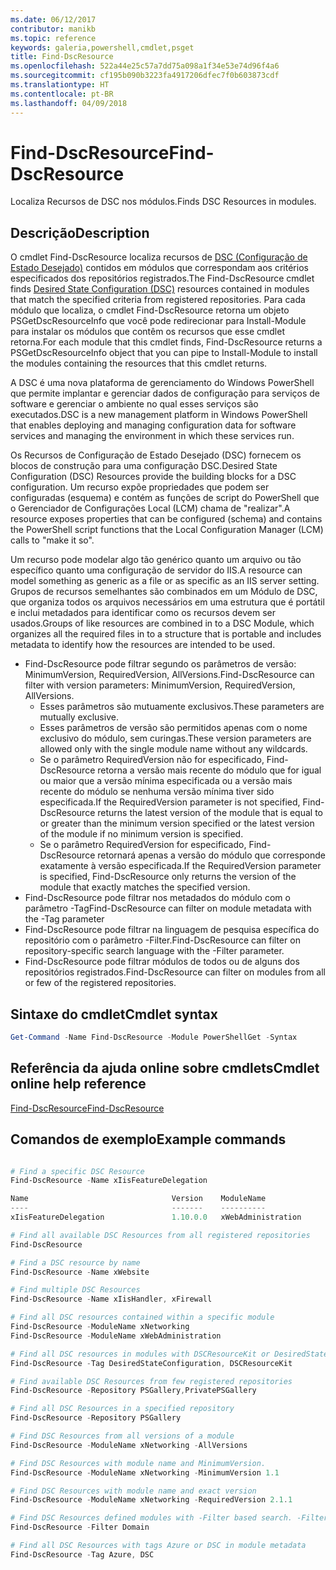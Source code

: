 ```yaml
---
ms.date: 06/12/2017
contributor: manikb
ms.topic: reference
keywords: galeria,powershell,cmdlet,psget
title: Find-DscResource
ms.openlocfilehash: 522a44e25c57a7dd75a098a1f34e53e74d96f4a6
ms.sourcegitcommit: cf195b090b3223fa4917206dfec7f0b603873cdf
ms.translationtype: HT
ms.contentlocale: pt-BR
ms.lasthandoff: 04/09/2018
---
```

# <a name="find-dscresource"></a><span data-ttu-id="eac82-103">Find-DscResource</span><span class="sxs-lookup"><span data-stu-id="eac82-103">Find-DscResource</span></span>

<span data-ttu-id="eac82-104">Localiza Recursos de DSC nos módulos.</span><span class="sxs-lookup"><span data-stu-id="eac82-104">Finds DSC Resources in modules.</span></span>

## <a name="description"></a><span data-ttu-id="eac82-105">Descrição</span><span class="sxs-lookup"><span data-stu-id="eac82-105">Description</span></span>

<span data-ttu-id="eac82-106">O cmdlet Find-DscResource localiza recursos de [DSC (Configuração de Estado Desejado)](https://msdn.microsoft.com/PowerShell/dsc/overview) contidos em módulos que correspondam aos critérios especificados dos repositórios registrados.</span><span class="sxs-lookup"><span data-stu-id="eac82-106">The Find-DscResource cmdlet finds [Desired State Configuration (DSC)](https://msdn.microsoft.com/PowerShell/dsc/overview) resources contained in modules that match the specified criteria from registered repositories.</span></span>
<span data-ttu-id="eac82-107">Para cada módulo que localiza, o cmdlet Find-DscResource retorna um objeto PSGetDscResourceInfo que você pode redirecionar para Install-Module para instalar os módulos que contêm os recursos que esse cmdlet retorna.</span><span class="sxs-lookup"><span data-stu-id="eac82-107">For each module that this cmdlet finds, Find-DscResource returns a PSGetDscResourceInfo object that you can pipe to Install-Module to install the modules containing the resources that this cmdlet returns.</span></span>

<span data-ttu-id="eac82-108">A DSC é uma nova plataforma de gerenciamento do Windows PowerShell que permite implantar e gerenciar dados de configuração para serviços de software e gerenciar o ambiente no qual esses serviços são executados.</span><span class="sxs-lookup"><span data-stu-id="eac82-108">DSC is a new management platform in Windows PowerShell that enables deploying and managing configuration data for software services and managing the environment in which these services run.</span></span>

<span data-ttu-id="eac82-109">Os Recursos de Configuração de Estado Desejado (DSC) fornecem os blocos de construção para uma configuração DSC.</span><span class="sxs-lookup"><span data-stu-id="eac82-109">Desired State Configuration (DSC) Resources provide the building blocks for a DSC configuration.</span></span> <span data-ttu-id="eac82-110">Um recurso expõe propriedades que podem ser configuradas (esquema) e contém as funções de script do PowerShell que o Gerenciador de Configurações Local (LCM) chama de "realizar".</span><span class="sxs-lookup"><span data-stu-id="eac82-110">A resource exposes properties that can be configured (schema) and contains the PowerShell script functions that the Local Configuration Manager (LCM) calls to "make it so".</span></span>

<span data-ttu-id="eac82-111">Um recurso pode modelar algo tão genérico quanto um arquivo ou tão específico quanto uma configuração de servidor do IIS.</span><span class="sxs-lookup"><span data-stu-id="eac82-111">A resource can model something as generic as a file or as specific as an IIS server setting.</span></span> <span data-ttu-id="eac82-112">Grupos de recursos semelhantes são combinados em um Módulo de DSC, que organiza todos os arquivos necessários em uma estrutura que é portátil e inclui metadados para identificar como os recursos devem ser usados.</span><span class="sxs-lookup"><span data-stu-id="eac82-112">Groups of like resources are combined in to a DSC Module, which organizes all the required files in to a structure that is portable and includes metadata to identify how the resources are intended to be used.</span></span>

- <span data-ttu-id="eac82-113">Find-DscResource pode filtrar segundo os parâmetros de versão: MinimumVersion, RequiredVersion, AllVersions.</span><span class="sxs-lookup"><span data-stu-id="eac82-113">Find-DscResource can filter with version parameters: MinimumVersion, RequiredVersion, AllVersions.</span></span>
  - <span data-ttu-id="eac82-114">Esses parâmetros são mutuamente exclusivos.</span><span class="sxs-lookup"><span data-stu-id="eac82-114">These parameters are mutually exclusive.</span></span>
  - <span data-ttu-id="eac82-115">Esses parâmetros de versão são permitidos apenas com o nome exclusivo do módulo, sem curingas.</span><span class="sxs-lookup"><span data-stu-id="eac82-115">These version parameters are allowed only with the single module name without any wildcards.</span></span>
  - <span data-ttu-id="eac82-116">Se o parâmetro RequiredVersion não for especificado, Find-DscResource retorna a versão mais recente do módulo que for igual ou maior que a versão mínima especificada ou a versão mais recente do módulo se nenhuma versão mínima tiver sido especificada.</span><span class="sxs-lookup"><span data-stu-id="eac82-116">If the RequiredVersion parameter is not specified, Find-DscResource returns the latest version of the module that is equal to or greater than the minimum version specified or the latest version of the module if no minimum version is specified.</span></span>
  - <span data-ttu-id="eac82-117">Se o parâmetro RequiredVersion for especificado, Find-DscResource retornará apenas a versão do módulo que corresponde exatamente à versão especificada.</span><span class="sxs-lookup"><span data-stu-id="eac82-117">If the RequiredVersion parameter is specified, Find-DscResource only returns the version of the module that exactly matches the specified version.</span></span>
- <span data-ttu-id="eac82-118">Find-DscResource pode filtrar nos metadados do módulo com o parâmetro -Tag</span><span class="sxs-lookup"><span data-stu-id="eac82-118">Find-DscResource can filter on module metadata with the -Tag parameter</span></span>
- <span data-ttu-id="eac82-119">Find-DscResource pode filtrar na linguagem de pesquisa específica do repositório com o parâmetro -Filter.</span><span class="sxs-lookup"><span data-stu-id="eac82-119">Find-DscResource can filter on repository-specific search language with the -Filter parameter.</span></span>
- <span data-ttu-id="eac82-120">Find-DscResource pode filtrar módulos de todos ou de alguns dos repositórios registrados.</span><span class="sxs-lookup"><span data-stu-id="eac82-120">Find-DscResource can filter on modules from all or few of the registered repositories.</span></span>

## <a name="cmdlet-syntax"></a><span data-ttu-id="eac82-121">Sintaxe do cmdlet</span><span class="sxs-lookup"><span data-stu-id="eac82-121">Cmdlet syntax</span></span>
```powershell
Get-Command -Name Find-DscResource -Module PowerShellGet -Syntax
```

## <a name="cmdlet-online-help-reference"></a><span data-ttu-id="eac82-122">Referência da ajuda online sobre cmdlets</span><span class="sxs-lookup"><span data-stu-id="eac82-122">Cmdlet online help reference</span></span>

[<span data-ttu-id="eac82-123">Find-DscResource</span><span class="sxs-lookup"><span data-stu-id="eac82-123">Find-DscResource</span></span>](http://go.microsoft.com/fwlink/?LinkId=517196)

## <a name="example-commands"></a><span data-ttu-id="eac82-124">Comandos de exemplo</span><span class="sxs-lookup"><span data-stu-id="eac82-124">Example commands</span></span>
```powershell

# Find a specific DSC Resource
Find-DscResource -Name xIisFeatureDelegation

Name                                Version    ModuleName                          Repository
----                                -------    ----------                          ----------
xIisFeatureDelegation               1.10.0.0   xWebAdministration                  PSGallery

# Find all available DSC Resources from all registered repositories
Find-DscResource

# Find a DSC resource by name
Find-DscResource -Name xWebsite

# Find multiple DSC Resources
Find-DscResource -Name xIisHandler, xFirewall

# Find all DSC resources contained within a specific module
Find-DscResource -ModuleName xNetworking
Find-DscResource -ModuleName xWebAdministration

# Find all DSC resources in modules with DSCResourceKit or DesiredStateConfiguration
Find-DscResource -Tag DesiredStateConfiguration, DSCResourceKit

# Find available DSC Resources from few registered repositories
Find-DscResource -Repository PSGallery,PrivatePSGallery

# Find all DSC Resources in a specified repository
Find-DscResource -Repository PSGallery

# Find DSC Resources from all versions of a module
Find-DscResource -ModuleName xNetworking -AllVersions

# Find DSC Resources with module name and MinimumVersion.
Find-DscResource -ModuleName xNetworking -MinimumVersion 1.1

# Find DSC Resources with module name and exact version
Find-DscResource -ModuleName xNetworking -RequiredVersion 2.1.1

# Find DSC Resources defined modules with -Filter based search. -Filter searches in description and module names
Find-DscResource -Filter Domain

# Find all DSC Resources with tags Azure or DSC in module metadata
Find-DscResource -Tag Azure, DSC

```